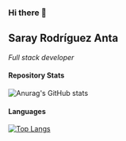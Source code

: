 ### Hi there 👋

## Saray Rodríguez Anta

_Full stack developer_

#### Repository Stats

![Anurag's GitHub stats](https://github-readme-stats.vercel.app/api?username=SarayAnta&show_icons=true&theme=cobalt)

#### Languages

[![Top Langs](https://github-readme-stats.vercel.app/api/top-langs/?username=SarayAnta)](https://github.com/SarayAnta/github-readme-stats)

<!--
**SarayAnta/SarayAnta** is a ✨ _special_ ✨ repository because its `README.md` (this file) appears on your GitHub profile.

Here are some ideas to get you started:

- 🔭 I’m currently working on ...
- 🌱 I’m currently learning ...
- 👯 I’m looking to collaborate on ...
- 🤔 I’m looking for help with ...
- 💬 Ask me about ...
- 📫 How to reach me: ...
- 😄 Pronouns: ...
- ⚡ Fun fact: ...
-->
